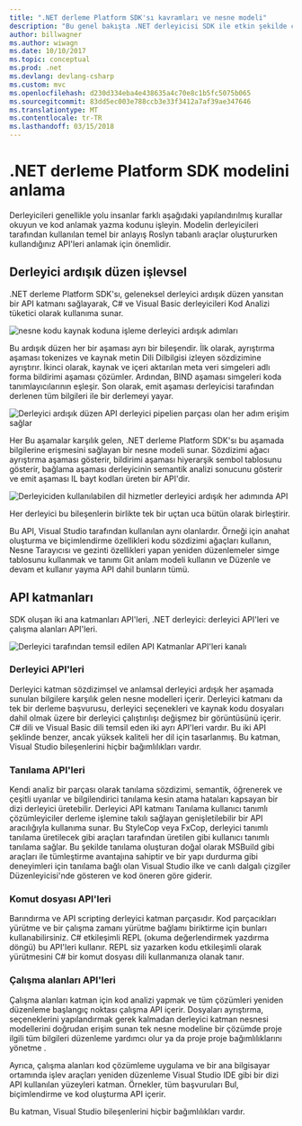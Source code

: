 ```yaml
---
title: ".NET derleme Platform SDK'sı kavramları ve nesne modeli"
description: "Bu genel bakışta .NET derleyicisi SDK ile etkin şekilde çalışması için gereken arka plan sağlar. API katmanlar, söz konusu ana türleri ve genel nesne modeli öğreneceksiniz."
author: billwagner
ms.author: wiwagn
ms.date: 10/10/2017
ms.topic: conceptual
ms.prod: .net
ms.devlang: devlang-csharp
ms.custom: mvc
ms.openlocfilehash: d230d334eba4e438635a4c70e8c1b5fc5075b065
ms.sourcegitcommit: 83dd5ec003e788ccb3e33f3412a7af39ae347646
ms.translationtype: MT
ms.contentlocale: tr-TR
ms.lasthandoff: 03/15/2018
---
```

# <a name="understand-the-net-compiler-platform-sdk-model"></a>.NET derleme Platform SDK modelini anlama

Derleyicileri genellikle yolu insanlar farklı aşağıdaki yapılandırılmış kurallar okuyun ve kod anlamak yazma kodunu işleyin. Modelin derleyicileri tarafından kullanılan temel bir anlayış Roslyn tabanlı araçlar oluştururken kullandığınız API'leri anlamak için önemlidir. 

## <a name="compiler-pipeline-functional-areas"></a>Derleyici ardışık düzen işlevsel

.NET derleme Platform SDK'sı, geleneksel derleyici ardışık düzen yansıtan bir API katmanı sağlayarak, C# ve Visual Basic derleyicileri Kod Analizi tüketici olarak kullanıma sunar.

![nesne kodu kaynak koduna işleme derleyici ardışık adımları](media/compiler-pipeline.png)

Bu ardışık düzen her bir aşaması ayrı bir bileşendir. İlk olarak, ayrıştırma aşaması tokenizes ve kaynak metin Dili Dilbilgisi izleyen sözdizimine ayrıştırır. İkinci olarak, kaynak ve içeri aktarılan meta veri simgeleri adlı forma bildirimi aşaması çözümler. Ardından, BIND aşaması simgeleri koda tanımlayıcılarının eşleşir. Son olarak, emit aşaması derleyicisi tarafından derlenen tüm bilgileri ile bir derlemeyi yayar.

![Derleyici ardışık düzen API derleyici pipelien parçası olan her adım erişim sağlar](media/compiler-pipeline-api.png)

Her Bu aşamalar karşılık gelen, .NET derleme Platform SDK'sı bu aşamada bilgilerine erişmesini sağlayan bir nesne modeli sunar. Sözdizimi ağacı ayrıştırma aşaması gösterir, bildirimi aşaması hiyerarşik sembol tablosunu gösterir, bağlama aşaması derleyicinin semantik analizi sonucunu gösterir ve emit aşaması IL bayt kodları üreten bir API'dir.

![Derleyiciden kullanılabilen dil hizmetler derleyici ardışık her adımında API](media/compiler-pipeline-lang-svc.png)

Her derleyici bu bileşenlerin birlikte tek bir uçtan uca bütün olarak birleştirir.

Bu API, Visual Studio tarafından kullanılan aynı olanlardır. Örneği için anahat oluşturma ve biçimlendirme özellikleri kodu sözdizimi ağaçları kullanın, Nesne Tarayıcısı ve gezinti özellikleri yapan yeniden düzenlemeler simge tablosunu kullanmak ve tanımı Git anlam modeli kullanın ve Düzenle ve devam et kullanır yayma API dahil bunların tümü. 

## <a name="api-layers"></a>API katmanları

SDK oluşan iki ana katmanları API'leri, .NET derleyici: derleyici API'leri ve çalışma alanları API'leri.

![Derleyici tarafından temsil edilen API Katmanlar API'leri kanalı](media/api-layers.png)

### <a name="compiler-apis"></a>Derleyici API'leri

Derleyici katman sözdizimsel ve anlamsal derleyici ardışık her aşamada sunulan bilgilere karşılık gelen nesne modelleri içerir. Derleyici katmanı da tek bir derleme başvurusu, derleyici seçenekleri ve kaynak kodu dosyaları dahil olmak üzere bir derleyici çalıştırılışı değişmez bir görüntüsünü içerir. C# dili ve Visual Basic dili temsil eden iki ayrı API'leri vardır. Bu iki API şeklinde benzer, ancak yüksek kaliteli her dil için tasarlanmış. Bu katman, Visual Studio bileşenlerini hiçbir bağımlılıkları vardır.

### <a name="diagnostic-apis"></a>Tanılama API'leri

Kendi analiz bir parçası olarak tanılama sözdizimi, semantik, öğrenerek ve çeşitli uyarılar ve bilgilendirici tanılama kesin atama hataları kapsayan bir dizi derleyici üretebilir. Derleyici API katmanı Tanılama kullanıcı tanımlı çözümleyiciler derleme işlemine takılı sağlayan genişletilebilir bir API aracılığıyla kullanıma sunar. Bu StyleCop veya FxCop, derleyici tanımlı tanılama üretilecek gibi araçları tarafından üretilen gibi kullanıcı tanımlı tanılama sağlar. Bu şekilde tanılama oluşturan doğal olarak MSBuild gibi araçları ile tümleştirme avantajına sahiptir ve bir yapı durdurma gibi deneyimleri için tanılama bağlı olan Visual Studio ilke ve canlı dalgalı çizgiler Düzenleyicisi'nde gösteren ve kod öneren göre giderir.

### <a name="scripting-apis"></a>Komut dosyası API'leri

Barındırma ve API scripting derleyici katman parçasıdır. Kod parçacıkları yürütme ve bir çalışma zamanı yürütme bağlamı biriktirme için bunları kullanabilirsiniz.
C# etkileşimli REPL (okuma değerlendirmek yazdırma döngü) bu API'leri kullanır. REPL siz yazarken kodu etkileşimli olarak yürütmesini C# bir komut dosyası dili kullanmanıza olanak tanır.

### <a name="workspaces-apis"></a>Çalışma alanları API'leri

Çalışma alanları katman için kod analizi yapmak ve tüm çözümleri yeniden düzenleme başlangıç noktası çalışma API içerir. Dosyaları ayrıştırma, seçeneklerini yapılandırmak gerek kalmadan derleyici katman nesnesi modellerini doğrudan erişim sunan tek nesne modeline bir çözümde proje ilgili tüm bilgileri düzenleme yardımcı olur ya da proje proje bağımlılıklarını yönetme .

Ayrıca, çalışma alanları kod çözümleme uygulama ve bir ana bilgisayar ortamında işlev araçları yeniden düzenleme Visual Studio IDE gibi bir dizi API kullanılan yüzeyleri katman. Örnekler, tüm başvuruları Bul, biçimlendirme ve kod oluşturma API içerir.

Bu katman, Visual Studio bileşenlerini hiçbir bağımlılıkları vardır.
